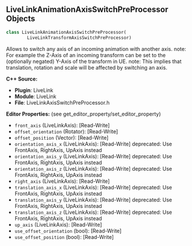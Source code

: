 ## LiveLinkAnimationAxisSwitchPreProcessor Objects

```python
class LiveLinkAnimationAxisSwitchPreProcessor(
        LiveLinkTransformAxisSwitchPreProcessor)
```

Allows to switch any axis of an incoming animation with another axis.
note: For example the Z-Axis of an incoming transform can be set to the (optionally negated) Y-Axis of the transform in UE.
note: This implies that translation, rotation and scale will be affected by switching an axis.

**C++ Source:**

- **Plugin**: LiveLink
- **Module**: LiveLink
- **File**: LiveLinkAxisSwitchPreProcessor.h

**Editor Properties:** (see get_editor_property/set_editor_property)

- ``front_axis`` (LiveLinkAxis):  [Read-Write]
- ``offset_orientation`` (Rotator):  [Read-Write]
- ``offset_position`` (Vector):  [Read-Write]
- ``orientation_axis_x`` (LiveLinkAxis):  [Read-Write]
  deprecated: Use FrontAxis, RightAxis, UpAxis instead
- ``orientation_axis_y`` (LiveLinkAxis):  [Read-Write]
  deprecated: Use FrontAxis, RightAxis, UpAxis instead
- ``orientation_axis_z`` (LiveLinkAxis):  [Read-Write]
  deprecated: Use FrontAxis, RightAxis, UpAxis instead
- ``right_axis`` (LiveLinkAxis):  [Read-Write]
- ``translation_axis_x`` (LiveLinkAxis):  [Read-Write]
  deprecated: Use FrontAxis, RightAxis, UpAxis instead
- ``translation_axis_y`` (LiveLinkAxis):  [Read-Write]
  deprecated: Use FrontAxis, RightAxis, UpAxis instead
- ``translation_axis_z`` (LiveLinkAxis):  [Read-Write]
  deprecated: Use FrontAxis, RightAxis, UpAxis instead
- ``up_axis`` (LiveLinkAxis):  [Read-Write]
- ``use_offset_orientation`` (bool):  [Read-Write]
- ``use_offset_position`` (bool):  [Read-Write]

<a id="unreal.LiveLinkVirtualSubject"></a>